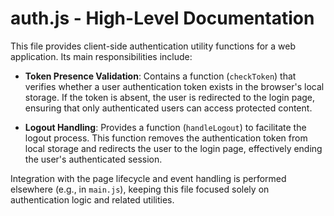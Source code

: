 # auth.js - High-Level Documentation

This file provides client-side authentication utility functions for a web application. Its main responsibilities include:

- **Token Presence Validation**: Contains a function (`checkToken`) that verifies whether a user authentication token exists in the browser's local storage. If the token is absent, the user is redirected to the login page, ensuring that only authenticated users can access protected content.

- **Logout Handling**: Provides a function (`handleLogout`) to facilitate the logout process. This function removes the authentication token from local storage and redirects the user to the login page, effectively ending the user's authenticated session.

Integration with the page lifecycle and event handling is performed elsewhere (e.g., in `main.js`), keeping this file focused solely on authentication logic and related utilities.
